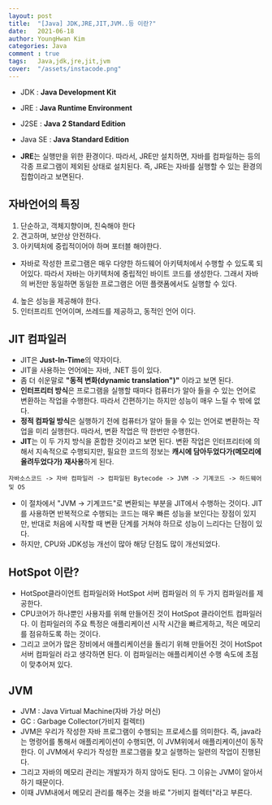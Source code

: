 ```yaml
---
layout: post
title:  "[Java] JDK,JRE,JIT,JVM..등 이란?"
date:   2021-06-18
author: YoungHwan Kim
categories: Java
comment : true
tags:	Java,jdk,jre,jit,jvm
cover:  "/assets/instacode.png"
---
```



- JDK : **Java Development Kit**
- JRE : **Java Runtime Environment**
- J2SE : **Java 2 Standard Edition**
- Java SE : **Java Standard Edition**

- **JRE**는 실행만을 위한 환경이다. 따라서, JRE만 설치하면, 자바를 컴파일하는 등의 각종 프로그램이 제외된 상태로 설치된다.
즉, JRE는 자바를 실행할 수 있는 환경의 집합이라고 보면된다.

## **자바언어의 특징** ##
1. 단순하고, 객체지향이며, 친숙해야 한다
2. 견고하며, 보안상 안전하다.
3. 아키텍처에 중립적이어야 하며 포터블 해야한다.
- 자바로 작성한 프로그램은 매우 다양한 하드웨어 아키텍처에서 수행할 수 있도록 되어있다. 따라서 자바는 아키텍처에 중립적인 바이트 코드를 생성한다. 그래서 자바의 버전만 동일하면 동일한 프로그램은 어떤 플랫폼에서도 실행할 수 있다.
4. 높은 성능을 제공해야 한다.
5. 인터프리트 언어이며, 쓰레드를 제공하고, 동적인 언어 이다.


## **JIT 컴파일러** ##
- JIT은 **Just-In-Time**의 약자이다.
- JIT을 사용하는 언어에는 자바, .NET 등이 있다.
- 좀 더 쉬운말로 **"동적 변화(dynamic translation")"** 이라고 보면 된다.
- **인터프리터 방식**은 프로그램을 실행할 때마다 컴퓨터가 알아 들을 수 있는 언어로 변환하는 작업을 수행한다. 따라서 간편하기는 하지만 성능이 매우 느릴 수 밖에 없다. 
- **정적 컴파일 방식**은 실행하기 전에 컴퓨터가 알아 들을 수 있는 언어로 변환하는 작업을 미리 실행한다. 따라서, 변환 작업은 딱 한번만 수행한다.
- **JIT**는 이 두 가지 방식을 혼합한 것이라고 보면 된다. 변환 작업은 인터프리터에 의해서 지속적으로 수행되지만, 필요한 코드의 정보는 **캐시에 담아두었다가(메모리에 올려두었다가) 재사용**하게 된다.


```
자바소스코드 -> 자바 컴파일러 -> 컴파일된 Bytecode -> JVM -> 기계코드 -> 하드웨어 및 OS
```
- 이 절차에서 "JVM -> 기계코드"로 변환되는 부분을 JIT에서 수행하는 것이다. JIT를 사용하면 반복적으로 수행되는 코드는 매우 빠른 성능을 보인다는 장점이 있지만, 반대로 처음에 시작할 때 변환 단계를 거쳐야 하므로 성능이 느리다는 단점이 있다.
- 하지만, CPU와 JDK성능 개선이 많아 해당 단점도 많이 개선되었다.

## **HotSpot 이란?** ##
- HotSpot클라이언트 컴파일러와 HotSpot 서버 컴파일러 의 두 가지 컴파일러를 제공한다.
- CPU코어가 하나뿐인 사용자를 위해 만들어진 것이 HotSpot 클라이언트 컴파일러다. 이 컴파일러의 주요 특정은 애플리케이션 시작 시간을 빠르게하고, 적은 메모리를 점유하도록 하는 것이다.
- 그리고 코어가 많은 장비에서 애플리케이션을 돌리기 위해 만들어진 것이 HotSpot 서버 컴파일러 라고 생각하면 된다. 이 컴파일러는 애플리케이션 수행 속도에 초점이 맞추어져 있다.

## **JVM** ##
- JVM : Java Virtual Machine(자바 가상 머신)
- GC : Garbage Collector(가비지 컬렉터)
- JVM은 우리가 작성한 자바 프로그램이 수행되는 프로세스를 의미한다. 즉, java라는 명령어를 통해서 애플리케이션이 수행되면, 이 JVM위에서 애플리케이션이 동작한다.
이 JVM에서 우리가 작성한 프로그램을 찾고 실행하는 일련의 작업이 진행된다.
- 그리고 자바의 메모리 관리는 개발자가 하지 않아도 된다. 그 이유는 JVM이 알아서 하기 때문이다.
- 이때 JVM내에서 메모리 관리를 해주는 것을 바로 "가비지 컬렉터"라고 부른다.
